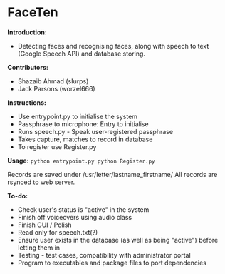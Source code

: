 # FaceTen 


**Introduction:**
* Detecting faces and recognising faces, along with speech to text (Google Speech API) and database storing. 

**Contributors:**
* Shazaib Ahmad (sIurps)
* Jack Parsons  (worzel666)

**Instructions:**
* Use entrypoint.py to initialise the system
* Passphrase to microphone: Entry to initialise 
* Runs speech.py - Speak user-registered passphrase
* Takes capture, matches to record in database
* To register use Register.py

**Usage:**
	```
	python entrypoint.py
	python Register.py
	```

Records are saved under /usr/letter/lastname_firstname/
All records are rsynced to web server. 
	

**To-do:**
* Check user's status is "active" in the system
* Finish off voiceovers using audio class
* Finish GUI / Polish
* Read only for speech.txt(?)
* Ensure user exists in the database (as well as being "active") before letting them in
* Testing - test cases, compatibility with administrator portal
* Program to executables and package files to port dependencies



